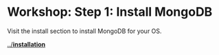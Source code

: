 # Workshop: Step 1: Install MongoDB

Visit the install section to install MongoDB for your OS.

[../**installation**](../installation)
